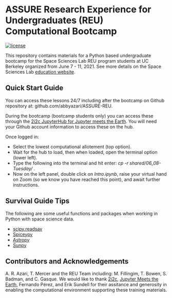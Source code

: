 # ASSURE Research Experience for Undergraduates (REU) Computational Bootcamp 

[![license](https://img.shields.io/badge/license-CC%20BY%204.0-blueviolet.svg)](/LICENSE)

This repository contains materials for a Python based undergraduate bootcamp for the Space Sciences Lab REU program students at UC Berkeley organized from June 7 - 11, 2021. See more details on the Space Sciences Lab [education website](https://multiverse.ssl.berkeley.edu/ASSURE).

## Quick Start Guide

You can access these lessons 24/7 including after the bootcamp on Github repository at: github.com/abbyazari/ASSURE-REU. 

During the bootcamp (bootcamp students only) you can access these through the [2i2c JupyterHub for Jupyter meets the Earth](https://hub.jupytearth.org/). You will need your Github account information to access these on the hub. 

Once logged in:
- Select the lowest computational allotement (top option).
- Wait for the hub to load, then when loaded, open the terminal option (lower left).
- Type the following into the terminal and hit enter: *cp -r shared/06_08-Tuesday/ .* 
- Now on the left panel, double click on *Intro.ipynb*, raise your virtual hand on Zoom (so we know you have reached this point), and await further instructions. 

## Survival Guide Tips

The following are some useful functions and packages when working in Python with space science data.
- [scipy.readsav](https://docs.scipy.org/doc/scipy/reference/generated/scipy.io.readsav.html)
- [Spiceypy](https://spiceypy.readthedocs.io/en/main/)
- [Astropy](https://www.astropy.org/)
- [Sunpy](https://sunpy.org/)


## Contributors and Acknowledgements

A. R. Azari, T. Mercer and the REU Team including: M. Fillingim, T. Bowen, S. Badman, and C. Gasque. We would like to thank [2i2c](https://2i2c.org/), [Jupyter Meets the Earth](https://blog.jupyter.org/jupyter-meets-the-earth-1b0eb33c83f), Fernando Pérez, and Erik Sundell for their assitance and generosity in enabling the computational environment supporting these training materials. 
